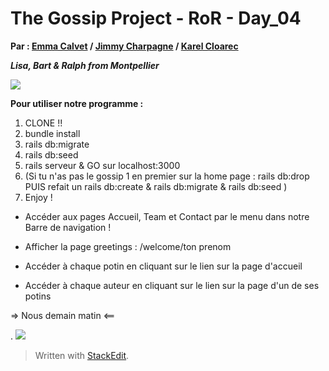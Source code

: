 # The Gossip Project - RoR - Day_04

  **Par : [Emma Calvet](https://github.com/emcalvet) / [Jimmy Charpagne](https://github.com/Hykios42/) / [Karel Cloarec](https://github.com/Karel2)**

***Lisa, Bart & Ralph from Montpellier***

![](https://giphy.com/gifs/the-simpsons-ralph-wiggum-flute-avPzMKapzB8D6)

**Pour utiliser notre programme :**
1. CLONE !!
2. bundle install
3. rails db:migrate
4. rails db:seed
5. rails serveur & GO sur localhost:3000
6. (Si tu n'as pas le gossip 1 en premier sur la home page : rails db:drop PUIS refait un rails db:create & rails db:migrate & rails db:seed )
7. Enjoy !

- Accéder aux pages Accueil, Team et Contact par le menu dans notre Barre de navigation !

- Afficher la page greetings : /welcome/ton prenom

- Accéder à chaque potin en cliquant sur le lien sur la page d'accueil

- Accéder à chaque auteur en cliquant sur le lien sur la page d'un de ses potins


=> Nous demain matin <==

.
![](https://giphy.com/gifs/season-13-the-simpsons-13x12-3orif4nTHWbF6Du8i4)

  

> Written with [StackEdit](https://stackedit.io/).

